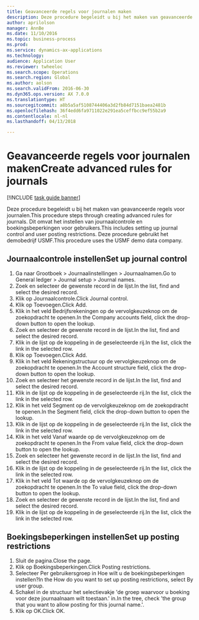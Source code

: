 ```yaml
--- 
title: Geavanceerde regels voor journalen maken
description: Deze procedure begeleidt u bij het maken van geavanceerde regels voor journalen.
author: aprilolson
manager: AnnBe
ms.date: 11/10/2016
ms.topic: business-process
ms.prod: 
ms.service: dynamics-ax-applications
ms.technology: 
audience: Application User
ms.reviewer: twheeloc
ms.search.scope: Operations
ms.search.region: Global
ms.author: aolson
ms.search.validFrom: 2016-06-30
ms.dyn365.ops.version: AX 7.0.0
ms.translationtype: HT
ms.sourcegitcommit: a8b5a5af5108744406a3d2fb84d7151baea2481b
ms.openlocfilehash: 36f4edd6fa9711022e291ea5ceffbcc9ef55b2a9
ms.contentlocale: nl-nl
ms.lasthandoff: 04/13/2018

---
```

# <a name="create-advanced-rules-for-journals"></a><span data-ttu-id="ffbc1-103">Geavanceerde regels voor journalen maken</span><span class="sxs-lookup"><span data-stu-id="ffbc1-103">Create advanced rules for journals</span></span>

[!INCLUDE [task guide banner](../../includes/task-guide-banner.md)]

<span data-ttu-id="ffbc1-104">Deze procedure begeleidt u bij het maken van geavanceerde regels voor journalen.</span><span class="sxs-lookup"><span data-stu-id="ffbc1-104">This procedure steps through creating advanced rules for journals.</span></span> <span data-ttu-id="ffbc1-105">Dit omvat het instellen van journaalcontrole en boekingsbeperkingen voor gebruikers.</span><span class="sxs-lookup"><span data-stu-id="ffbc1-105">This includes setting up journal control and user posting restrictions.</span></span> <span data-ttu-id="ffbc1-106">Deze procedure gebruikt het demobedrijf USMF.</span><span class="sxs-lookup"><span data-stu-id="ffbc1-106">This procedure uses the USMF demo data company.</span></span>


## <a name="set-up-journal-control"></a><span data-ttu-id="ffbc1-107">Journaalcontrole instellen</span><span class="sxs-lookup"><span data-stu-id="ffbc1-107">Set up journal control</span></span>
1. <span data-ttu-id="ffbc1-108">Ga naar Grootboek > Journaalinstellingen > Journaalnamen.</span><span class="sxs-lookup"><span data-stu-id="ffbc1-108">Go to General ledger > Journal setup > Journal names.</span></span>
2. <span data-ttu-id="ffbc1-109">Zoek en selecteer de gewenste record in de lijst.</span><span class="sxs-lookup"><span data-stu-id="ffbc1-109">In the list, find and select the desired record.</span></span>
3. <span data-ttu-id="ffbc1-110">Klik op Journaalcontrole.</span><span class="sxs-lookup"><span data-stu-id="ffbc1-110">Click Journal control.</span></span>
4. <span data-ttu-id="ffbc1-111">Klik op Toevoegen.</span><span class="sxs-lookup"><span data-stu-id="ffbc1-111">Click Add.</span></span>
5. <span data-ttu-id="ffbc1-112">Klik in het veld Bedrijfsrekeningen op de vervolgkeuzeknop om de zoekopdracht te openen.</span><span class="sxs-lookup"><span data-stu-id="ffbc1-112">In the Company accounts field, click the drop-down button to open the lookup.</span></span>
6. <span data-ttu-id="ffbc1-113">Zoek en selecteer de gewenste record in de lijst.</span><span class="sxs-lookup"><span data-stu-id="ffbc1-113">In the list, find and select the desired record.</span></span>
7. <span data-ttu-id="ffbc1-114">Klik in de lijst op de koppeling in de geselecteerde rij.</span><span class="sxs-lookup"><span data-stu-id="ffbc1-114">In the list, click the link in the selected row.</span></span>
8. <span data-ttu-id="ffbc1-115">Klik op Toevoegen.</span><span class="sxs-lookup"><span data-stu-id="ffbc1-115">Click Add.</span></span>
9. <span data-ttu-id="ffbc1-116">Klik in het veld Rekeningstructuur op de vervolgkeuzeknop om de zoekopdracht te openen.</span><span class="sxs-lookup"><span data-stu-id="ffbc1-116">In the Account structure field, click the drop-down button to open the lookup.</span></span>
10. <span data-ttu-id="ffbc1-117">Zoek en selecteer het gewenste record in de lijst.</span><span class="sxs-lookup"><span data-stu-id="ffbc1-117">In the list, find and select the desired record.</span></span>
11. <span data-ttu-id="ffbc1-118">Klik in de lijst op de koppeling in de geselecteerde rij.</span><span class="sxs-lookup"><span data-stu-id="ffbc1-118">In the list, click the link in the selected row.</span></span>
12. <span data-ttu-id="ffbc1-119">Klik in het veld Segment op de vervolgkeuzeknop om de zoekopdracht te openen.</span><span class="sxs-lookup"><span data-stu-id="ffbc1-119">In the Segment field, click the drop-down button to open the lookup.</span></span>
13. <span data-ttu-id="ffbc1-120">Klik in de lijst op de koppeling in de geselecteerde rij.</span><span class="sxs-lookup"><span data-stu-id="ffbc1-120">In the list, click the link in the selected row.</span></span>
14. <span data-ttu-id="ffbc1-121">Klik in het veld Vanaf waarde op de vervolgkeuzeknop om de zoekopdracht te openen.</span><span class="sxs-lookup"><span data-stu-id="ffbc1-121">In the From value field, click the drop-down button to open the lookup.</span></span>
15. <span data-ttu-id="ffbc1-122">Zoek en selecteer het gewenste record in de lijst.</span><span class="sxs-lookup"><span data-stu-id="ffbc1-122">In the list, find and select the desired record.</span></span>
16. <span data-ttu-id="ffbc1-123">Klik in de lijst op de koppeling in de geselecteerde rij.</span><span class="sxs-lookup"><span data-stu-id="ffbc1-123">In the list, click the link in the selected row.</span></span>
17. <span data-ttu-id="ffbc1-124">Klik in het veld Tot waarde op de vervolgkeuzeknop om de zoekopdracht te openen.</span><span class="sxs-lookup"><span data-stu-id="ffbc1-124">In the To value field, click the drop-down button to open the lookup.</span></span>
18. <span data-ttu-id="ffbc1-125">Zoek en selecteer de gewenste record in de lijst.</span><span class="sxs-lookup"><span data-stu-id="ffbc1-125">In the list, find and select the desired record.</span></span>
19. <span data-ttu-id="ffbc1-126">Klik in de lijst op de koppeling in de geselecteerde rij.</span><span class="sxs-lookup"><span data-stu-id="ffbc1-126">In the list, click the link in the selected row.</span></span>

## <a name="set-up-posting-restrictions"></a><span data-ttu-id="ffbc1-127">Boekingsbeperkingen instellen</span><span class="sxs-lookup"><span data-stu-id="ffbc1-127">Set up posting restrictions</span></span>
1. <span data-ttu-id="ffbc1-128">Sluit de pagina.</span><span class="sxs-lookup"><span data-stu-id="ffbc1-128">Close the page.</span></span>
2. <span data-ttu-id="ffbc1-129">Klik op Boekingsbeperkingen.</span><span class="sxs-lookup"><span data-stu-id="ffbc1-129">Click Posting restrictions.</span></span>
3. <span data-ttu-id="ffbc1-130">Selecteer Per gebruikersgroep in Hoe wilt u de boekingsbeperkingen instellen?</span><span class="sxs-lookup"><span data-stu-id="ffbc1-130">In the How do you want to set up posting restrictions, select By user group.</span></span>
4. <span data-ttu-id="ffbc1-131">Schakel in de structuur het selectievakje 'de groep waarvoor u boeking voor deze journaalnaam wilt toestaan.' in.</span><span class="sxs-lookup"><span data-stu-id="ffbc1-131">In the tree, check 'the group that you want to allow posting for this journal name.'.</span></span>
5. <span data-ttu-id="ffbc1-132">Klik op OK.</span><span class="sxs-lookup"><span data-stu-id="ffbc1-132">Click OK.</span></span>


